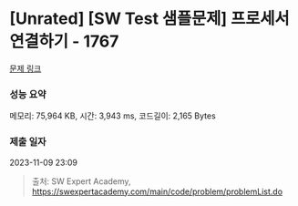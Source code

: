 # [Unrated] [SW Test 샘플문제] 프로세서 연결하기 - 1767 

[문제 링크](https://swexpertacademy.com/main/code/problem/problemDetail.do?contestProbId=AV4suNtaXFEDFAUf) 

### 성능 요약

메모리: 75,964 KB, 시간: 3,943 ms, 코드길이: 2,165 Bytes

### 제출 일자

2023-11-09 23:09



> 출처: SW Expert Academy, https://swexpertacademy.com/main/code/problem/problemList.do